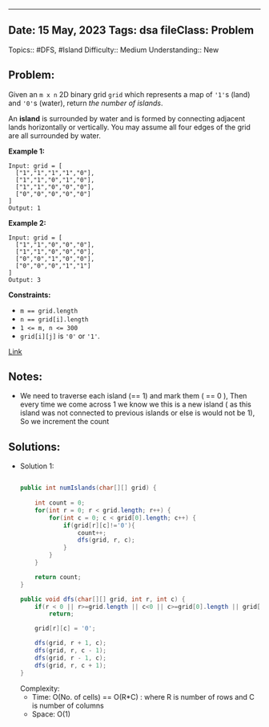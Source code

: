 
---
Date: 15 May, 2023
Tags: dsa
fileClass: Problem
---
Topics:: #DFS, #Island
Difficulty::  Medium
Understanding:: New
## Problem: 
 Given an `m x n` 2D binary grid `grid` which represents a map of `'1'`s (land) and `'0'`s (water), return _the number of islands_.

An **island** is surrounded by water and is formed by connecting adjacent lands horizontally or vertically. You may assume all four edges of the grid are all surrounded by water.

**Example 1:**

	Input: grid = [
	  ["1","1","1","1","0"],
	  ["1","1","0","1","0"],
	  ["1","1","0","0","0"],
	  ["0","0","0","0","0"]
	]
	Output: 1

**Example 2:**

	Input: grid = [
	  ["1","1","0","0","0"],
	  ["1","1","0","0","0"],
	  ["0","0","1","0","0"],
	  ["0","0","0","1","1"]
	]
	Output: 3

**Constraints:**

- `m == grid.length`
- `n == grid[i].length`
- `1 <= m, n <= 300`
- `grid[i][j]` is `'0'` or `'1'`.

[Link]( null)

## Notes: 
- We need to traverse each island (== 1) and mark them ( == 0 ), Then every time we come across 1 we know we this is a new island ( as this island was not connected to previous islands or else is would not be 1), So we increment the count

## Solutions: 

- Solution 1: 
	```java
	
	public int numIslands(char[][] grid) {
        
        int count = 0;
        for(int r = 0; r < grid.length; r++) {
            for(int c = 0; c < grid[0].length; c++) {
                if(grid[r][c]!='0'){
                    count++;
                    dfs(grid, r, c);
                }
            }
        }

        return count;
    }

    public void dfs(char[][] grid, int r, int c) {
        if(r < 0 || r>=grid.length || c<0 || c>=grid[0].length || grid[r][c] == '0')
            return;

        grid[r][c] = '0';

        dfs(grid, r + 1, c);
        dfs(grid, r, c - 1);
        dfs(grid, r - 1, c);
        dfs(grid, r, c + 1);
    }
	
	```
	Complexity: 
	- Time: O(No. of cells) == O(R\*C) : where R is number of rows and C is number of columns 
	- Space: O(1)

